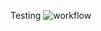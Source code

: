 Testing
![workflow](https://github.com/<ThetHtar-Vivian>/<devops>/actions/workflows/main.yml/badge.svg)